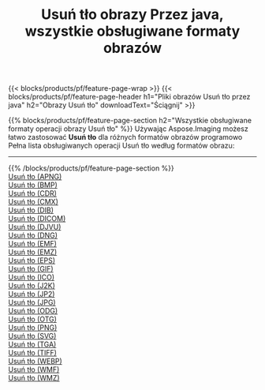 ﻿---
title: Usuń tło obrazy Przez java, wszystkie obsługiwane formaty obrazów 
weight: 3920
url: /pl/java/remove-background 
lang: pl
langdirlevel: 2
locales: zh-hans,ja,it,ru,de,es,fr,nl,id,lt,pl,pt,vi,tr,ko,zh-hant,ar,hi,th,sv,cs,uk,he
description: Używając Aspose.Imaging możesz łatwo Usuń tło obrazy Via java
---

{{< blocks/products/pf/feature-page-wrap >}}
{{< blocks/products/pf/feature-page-header h1="Pliki obrazów Usuń tło przez java" h2="Obrazy Usuń tło" downloadText="Ściągnij" >}}


{{% blocks/products/pf/feature-page-section  h2="Wszystkie obsługiwane formaty operacji obrazy Usuń tło" %}}
Używając Aspose.Imaging możesz łatwo zastosować **Usuń tło** dla różnych formatów obrazów programowo
<br/>
Pełna lista obsługiwanych operacji Usuń tło według formatów obrazu:
<hr/>
{{% /blocks/products/pf/feature-page-section %}}
<div class="container-fluid productfamilypage bg-gray">
    <div class="convertypes bg-gray agp-content section">
        <div class="container">
		<div class="row other-converters">
		    <div class='col-md-2 other-converter remove-lp remove-rp'><a href="/imaging/pl/java/remove-background/apng" >Usuń tło (APNG)</a></div><div class='col-md-2 other-converter remove-lp remove-rp'><a href="/imaging/pl/java/remove-background/bmp" >Usuń tło (BMP)</a></div><div class='col-md-2 other-converter remove-lp remove-rp'><a href="/imaging/pl/java/remove-background/cdr" >Usuń tło (CDR)</a></div><div class='col-md-2 other-converter remove-lp remove-rp'><a href="/imaging/pl/java/remove-background/cmx" >Usuń tło (CMX)</a></div><div class='col-md-2 other-converter remove-lp remove-rp'><a href="/imaging/pl/java/remove-background/dib" >Usuń tło (DIB)</a></div><div class='col-md-2 other-converter remove-lp remove-rp'><a href="/imaging/pl/java/remove-background/dicom" >Usuń tło (DICOM)</a></div><div class='col-md-2 other-converter remove-lp remove-rp'><a href="/imaging/pl/java/remove-background/djvu" >Usuń tło (DJVU)</a></div><div class='col-md-2 other-converter remove-lp remove-rp'><a href="/imaging/pl/java/remove-background/dng" >Usuń tło (DNG)</a></div><div class='col-md-2 other-converter remove-lp remove-rp'><a href="/imaging/pl/java/remove-background/emf" >Usuń tło (EMF)</a></div><div class='col-md-2 other-converter remove-lp remove-rp'><a href="/imaging/pl/java/remove-background/emz" >Usuń tło (EMZ)</a></div><div class='col-md-2 other-converter remove-lp remove-rp'><a href="/imaging/pl/java/remove-background/eps" >Usuń tło (EPS)</a></div><div class='col-md-2 other-converter remove-lp remove-rp'><a href="/imaging/pl/java/remove-background/gif" >Usuń tło (GIF)</a></div><div class='col-md-2 other-converter remove-lp remove-rp'><a href="/imaging/pl/java/remove-background/ico" >Usuń tło (ICO)</a></div><div class='col-md-2 other-converter remove-lp remove-rp'><a href="/imaging/pl/java/remove-background/j2k" >Usuń tło (J2K)</a></div><div class='col-md-2 other-converter remove-lp remove-rp'><a href="/imaging/pl/java/remove-background/jp2" >Usuń tło (JP2)</a></div><div class='col-md-2 other-converter remove-lp remove-rp'><a href="/imaging/pl/java/remove-background/jpg" >Usuń tło (JPG)</a></div><div class='col-md-2 other-converter remove-lp remove-rp'><a href="/imaging/pl/java/remove-background/odg" >Usuń tło (ODG)</a></div><div class='col-md-2 other-converter remove-lp remove-rp'><a href="/imaging/pl/java/remove-background/otg" >Usuń tło (OTG)</a></div><div class='col-md-2 other-converter remove-lp remove-rp'><a href="/imaging/pl/java/remove-background/png" >Usuń tło (PNG)</a></div><div class='col-md-2 other-converter remove-lp remove-rp'><a href="/imaging/pl/java/remove-background/svg" >Usuń tło (SVG)</a></div><div class='col-md-2 other-converter remove-lp remove-rp'><a href="/imaging/pl/java/remove-background/tga" >Usuń tło (TGA)</a></div><div class='col-md-2 other-converter remove-lp remove-rp'><a href="/imaging/pl/java/remove-background/tiff" >Usuń tło (TIFF)</a></div><div class='col-md-2 other-converter remove-lp remove-rp'><a href="/imaging/pl/java/remove-background/webp" >Usuń tło (WEBP)</a></div><div class='col-md-2 other-converter remove-lp remove-rp'><a href="/imaging/pl/java/remove-background/wmf" >Usuń tło (WMF)</a></div><div class='col-md-2 other-converter remove-lp remove-rp'><a href="/imaging/pl/java/remove-background/wmz" >Usuń tło (WMZ)</a></div>
                </div>
        </div>
    </div>
</div>
<br/>
